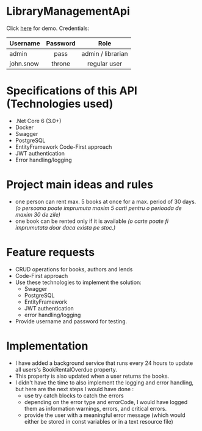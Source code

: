 # LibraryManagementApi

Click [here](https://localhost) for demo. 
Credentials:

| Username | Password | Role |
| ------------- |:-------------:| :-----:|
| admin | pass | admin / librarian |
| john.snow | throne | regular user |

# Specifications of this API (Technologies used)
 - .Net Core 6 (3.0+)
 - Docker
 - Swagger
 - PostgreSQL
 - EntityFramework Code-First approach
 - JWT authentication
 - Error handling/logging

# Project main ideas and rules
- one person can rent max. 5 books at once for a max. period of 30 days. _(o persoana poate imprumuta maxim 5 carti pentru o perioada de maxim 30 de zile)_
- one book can be rented only if it is available _(o carte poate fi imprumutata doar daca exista pe stoc.)_

# Feature requests
- CRUD operations for books, authors and lends
- Code-First approach
- Use these technologies to implement the solution: 
   - Swagger
   - PostgreSQL
   - EntityFramework
   - JWT authentication
   - error handling/logging
- Provide username and password for testing.

# Implementation
- I have added a background service that runs every 24 hours to update all users's BookRentalOverdue property.
- This property is also updated when a user returns the books.
- I didn't have the time to also implement the logging and error handling, but here are the next steps I would have done : 
   - use try catch blocks to catch the errors
   - depending on the error type and errorCode, I would have logged them as information warnings, errors, and critical errors.
   - provide the user with a meaningful error message (which would either be stored in const variables or in a text resource file)